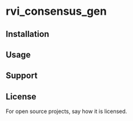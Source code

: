 # rvi_consensus_gen


## Installation

## Usage

## Support


## License
For open source projects, say how it is licensed.
